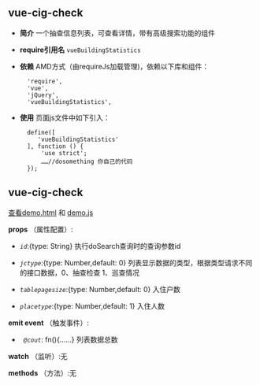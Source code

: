 ## vue-cig-check

+ __简介__ 一个抽查信息列表，可查看详情，带有高级搜索功能的组件
+ __require引用名__ `vueBuildingStatistics`
+ __依赖__ AMD方式（由requireJs加载管理)，依赖以下库和组件：

        'require',
        'vue',
        'jQuery',
        'vueBuildingStatistics',
+ __使用__ 页面js文件中如下引入：

        define([
           'vueBuildingStatistics'
        ], function () {
            'use strict';
            ……//dosomething 你自己的代码
        });

## vue-cig-check
[查看demo.html](./demo.html) 和 [demo.js](./demo.js)

__props__ （属性配置）:

  + _`id`_:{type: String} 执行doSearch查询时的查询参数id

  + _`jctype`_:{type: Number,default: 0} 列表显示数据的类型，根据类型请求不同的接口数据，0、抽查检查 1、巡查情况

  + _`tablepagesize`_:{type: Number,default: 0} 入住户数

  + _`placetype`_:{type: Number,default: 1} 入住人数
        
__emit event__ （触发事件）:

  + _` @cout`_: fn(){……} 列表数据总数

__watch__ （监听）:无

__methods__ （方法）:无
